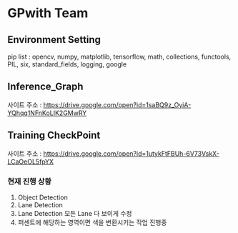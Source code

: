 #  GPwith Team

## Environment Setting
pip list : opencv, numpy, matplotlib, tensorflow, math, collections, functools, PIL, six, standard_fields, logging, google

##  Inference_Graph
사이트 주소 : https://drive.google.com/open?id=1saBQ9z_OyiA-YQhqq1NFnKoLIK2GMwRY

##  Training CheckPoint
사이트 주소 : https://drive.google.com/open?id=1utykFtFBUh-6V73VskX-LCaOeOL5fpYX

### 현재 진행 상황

1. Object Detection
2. Lane Detection
3. Lane Detection 모든 Lane 다 보이게 수정
4. 퍼센트에 해당하는 영역이면 색을 변환시키는 작업 진행중